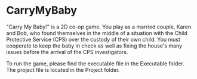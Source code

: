 # CarryMyBaby
"Carry My Baby!" is a 2D co-op game. You play as a married couple, Karen and Bob, who found themselves in the middle of a situation with 
the Child Protective Service (CPS) over the custody of their own child. You must cooperate to keep the baby in check as well as fixing 
the house's many issues before the arrival of the CPS investigators. 

To run the game, please find the executable file in the Executable folder.
The project file is located in the Project folder.
